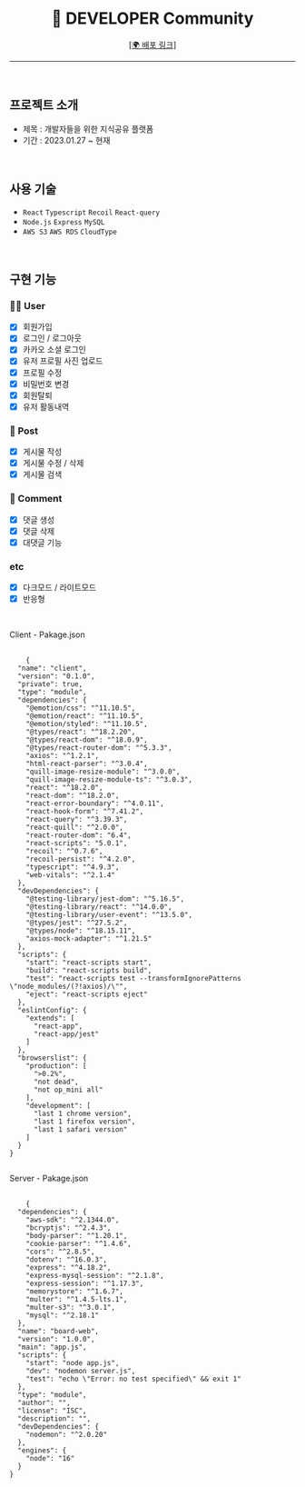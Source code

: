 <div align="center">
  <h1 color:green>🚀 DEVELOPER Community</h1>
  
  <a href="https://web-board-web-6g2llexw0nts.sel3.cloudtype.app/">[🌍 배포 링크]</a>
</div>

<hr/>
<br />

## 프로젝트 소개 

- 제목 : 개발자들을 위한 지식공유 플랫폼
- 기간 : 2023.01.27 ~ 현재

<br />

## 사용 기술

- `React` `Typescript` `Recoil` `React-query`
-  `Node.js` `Express` `MySQL`
-  `AWS S3` `AWS RDS` `CloudType`

<br />

##  구현 기능 

### 🙎‍♂️ User

- [x] 회원가입
- [x] 로그인 / 로그아웃
- [x] 카카오 소셜 로그인
- [x] 유저 프로필 사진 업로드
- [x] 프로필 수정
- [x] 비밀번호 변경
- [x] 회원탈퇴
- [x] 유저 활동내역

### 📜 Post

- [x] 게시물 작성
- [x] 게시물 수정 / 삭제
- [x] 게시물 검색

### 💬 Comment

- [x] 댓글 생성
- [x] 댓글 삭제
- [x] 대댓글 기능

### etc

- [x] 다크모드 / 라이트모드
- [x] 반응형 

<br />

<p>Client - Pakage.json</p>
<pre>
  <code>
    {
  "name": "client",
  "version": "0.1.0",
  "private": true,
  "type": "module",
  "dependencies": {
    "@emotion/css": "^11.10.5",
    "@emotion/react": "^11.10.5",
    "@emotion/styled": "^11.10.5",
    "@types/react": "^18.2.20",
    "@types/react-dom": "^18.0.9",
    "@types/react-router-dom": "^5.3.3",
    "axios": "^1.2.1",
    "html-react-parser": "^3.0.4",
    "quill-image-resize-module": "^3.0.0",
    "quill-image-resize-module-ts": "^3.0.3",
    "react": "^18.2.0",
    "react-dom": "^18.2.0",
    "react-error-boundary": "^4.0.11",
    "react-hook-form": "^7.41.2",
    "react-query": "^3.39.3",
    "react-quill": "^2.0.0",
    "react-router-dom": "6.4",
    "react-scripts": "5.0.1",
    "recoil": "^0.7.6",
    "recoil-persist": "^4.2.0",
    "typescript": "^4.9.3",
    "web-vitals": "^2.1.4"
  },
  "devDependencies": {
    "@testing-library/jest-dom": "^5.16.5",
    "@testing-library/react": "^14.0.0",
    "@testing-library/user-event": "^13.5.0",
    "@types/jest": "^27.5.2",
    "@types/node": "^18.15.11",
    "axios-mock-adapter": "^1.21.5"
  },
  "scripts": {
    "start": "react-scripts start",
    "build": "react-scripts build",
    "test": "react-scripts test --transformIgnorePatterns \"node_modules/(?!axios)/\"",
    "eject": "react-scripts eject"
  },
  "eslintConfig": {
    "extends": [
      "react-app",
      "react-app/jest"
    ]
  },
  "browserslist": {
    "production": [
      ">0.2%",
      "not dead",
      "not op_mini all"
    ],
    "development": [
      "last 1 chrome version",
      "last 1 firefox version",
      "last 1 safari version"
    ]
  }
}
  </code>
</pre>

<p>Server - Pakage.json</p>

<pre>
  <code>
    {
  "dependencies": {
    "aws-sdk": "^2.1344.0",
    "bcryptjs": "^2.4.3",
    "body-parser": "^1.20.1",
    "cookie-parser": "^1.4.6",
    "cors": "^2.8.5",
    "dotenv": "^16.0.3",
    "express": "^4.18.2",
    "express-mysql-session": "^2.1.8",
    "express-session": "^1.17.3",
    "memorystore": "^1.6.7",
    "multer": "^1.4.5-lts.1",
    "multer-s3": "^3.0.1",
    "mysql": "^2.18.1"
  },
  "name": "board-web",
  "version": "1.0.0",
  "main": "app.js",
  "scripts": {
    "start": "node app.js",
    "dev": "nodemon server.js",
    "test": "echo \"Error: no test specified\" && exit 1"
  },
  "type": "module",
  "author": "",
  "license": "ISC",
  "description": "",
  "devDependencies": {
    "nodemon": "^2.0.20"
  },
  "engines": {
    "node": "16"
  }
}
  </code>
</pre>


